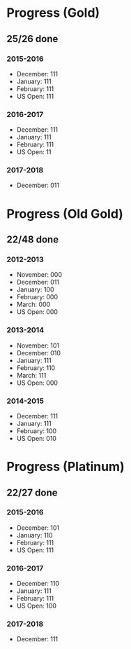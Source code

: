 # Progress (Gold)
## 25/26 done
### 2015-2016
* December: 111
* January: 111
* February: 111
* US Open: 111

### 2016-2017
* December: 111
* January: 111
* February: 111
* US Open: 11

### 2017-2018
* December: 011

# Progress (Old Gold)
## 22/48 done
### 2012-2013
* November: 000
* December: 011
* January: 100
* February: 000
* March: 000
* US Open: 000

### 2013-2014
* November: 101
* December: 010
* January: 111
* February: 110
* March: 111
* US Open: 000

### 2014-2015
* December: 111
* January: 111
* February: 100
* US Open: 010

# Progress (Platinum)
## 22/27 done
### 2015-2016
* December: 101
* January: 110
* February: 111
* US Open: 111

### 2016-2017
* December: 110
* January: 111
* February: 111
* US Open: 100

### 2017-2018
* December: 111
